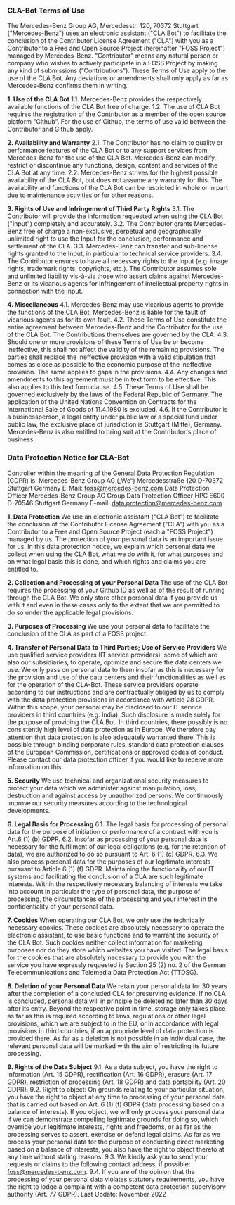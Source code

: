 ### CLA-Bot Terms of Use

The Mercedes-Benz Group AG, Mercedesstr. 120, 70372 Stuttgart ("Mercedes-Benz") uses an electronic assistant ("CLA Bot") to facilitate the conclusion of the Contributor License Agreement ("CLA") with you as a Contributor to a Free and Open Source Project (hereinafter "FOSS Project") managed by Mercedes-Benz. "Contributor" means any natural person or company who wishes to actively participate in a FOSS Project by making any kind of submissions (“Contributions”).
These Terms of Use apply to the use of the CLA Bot. Any deviations or amendments shall only apply as far as Mercedes-Benz confirms them in writing.

**1. Use of the CLA Bot**
 1.1. Mercedes-Benz provides the respectively available functions of the CLA Bot free of charge.
 1.2. The use of CLA Bot requires the registration of the Contributor as a member of the open source platform "Github". For the use of Github, the terms of use valid between the Contributor and Github apply.

**2. Availability and Warranty**
 2.1. The Contributor has no claim to quality or performance features of the CLA Bot or to any support services from Mercedes-Benz for the use of the CLA Bot. Mercedes-Benz can modify, restrict or discontinue any functions, design, content and services of the CLA Bot at any time.
 2.2. Mercedes-Benz strives for the highest possible availability of the CLA Bot, but does not assume any warranty for this. The availability and functions of the CLA Bot can be restricted in whole or in part due to maintenance activities or for other reasons.

**3. Rights of Use and Infringement of Third Party Rights**
 3.1. The Contributor will provide the information requested when using the CLA Bot ("Input") completely and accurately.
 3.2. The Contributor grants Mercedes-Benz free of charge a non-exclusive, perpetual and geographically unlimited right to use the Input for the conclusion, performance and settlement of the CLA.
 3.3. Mercedes-Benz can transfer and sub-license rights granted to the Input, in particular to technical service providers.
 3.4. The Contributor ensures to have all necessary rights to the Input (e.g. image rights, trademark rights, copyrights, etc.). The Contributor assumes sole and unlimited liability vis-à-vis those who assert claims against Mercedes-Benz or its vicarious agents for infringement of intellectual property rights in connection with the Input.

**4. Miscellaneous**
 4.1. Mercedes-Benz may use vicarious agents to provide the functions of the CLA Bot. Mercedes-Benz is liable for the fault of vicarious agents as for its own fault.
 4.2. These Terms of Use constitute the entire agreement between Mercedes-Benz and the Contributor for the use of the CLA Bot. The Contributions themselves are governed by the CLA.
 4.3. Should one or more provisions of these Terms of Use be or become ineffective, this shall not affect the validity of the remaining provisions. The parties shall replace the ineffective provision with a valid stipulation that comes as close as possible to the economic purpose of the ineffective provision. The same applies to gaps in the provisions.
 4.4. Any changes and amendments to this agreement must be in text form to be effective. This also applies to this text form clause.
 4.5. These Terms of Use shall be governed exclusively by the laws of the Federal Republic of Germany. The application of the United Nations Convention on Contracts for the International Sale of Goods of 11.4.1980 is excluded.
 4.6. If the Contributor is a businessperson, a legal entity under public law or a special fund under public law, the exclusive place of jurisdiction is Stuttgart (Mitte), Germany. Mercedes-Benz is also entitled to bring suit at the Contributor's place of business.

### Data Protection Notice for CLA-Bot

Controller within the meaning of the General Data Protection Regulation (GDPR) is:
Mercedes-Benz Group AG („We“)
Mercedesstraße 120
D-70372 Stuttgart
Germany
E-Mail: foss@mercedes-benz.com
Data Protection Officer
Mercedes-Benz Group AG
Group Data Protection Officer
HPC E600
D-70546 Stuttgart
Germany
E-mail: data.protection@mercedes-benz.com

**1. Data Protection**
We use an electronic assistant ("CLA Bot") to facilitate the conclusion of the Contributor License Agreement ("CLA") with you as a Contributor to a Free and Open Source Project (each a "FOSS Project") managed by us.
The protection of your personal data is an important issue for us. In this data protection notice, we explain which personal data we collect when using the CLA Bot, what we do with it, for what purposes and on what legal basis this is done, and which rights and claims you are entitled to.

**2. Collection and Processing of your Personal Data**
The use of the CLA Bot requires the processing of your Github ID as well as of the result of running through the CLA Bot. We only store other personal data if you provide us with it and even in these cases only to the extent that we are permitted to do so under the applicable legal provisions.

**3. Purposes of Processing**
We use your personal data to facilitate the conclusion of the CLA as part of a FOSS project.

**4. Transfer of Personal Data to Third Parties; Use of Service Providers**
We use qualified service providers (IT service providers), some of which are also our subsidiaries, to operate, optimize and secure the data centers we use. We only pass on personal data to them insofar as this is necessary for the provision and use of the data centers and their functionalities as well as for the operation of the CLA-Bot. These service providers operate according to our instructions and are contractually obliged by us to comply with the data protection provisions in accordance with Article 28 GDPR. Within this scope, your personal may be disclosed to our IT service providers in third countries (e.g. India). Such disclosure is made solely for the purpose of providing the CLA Bot.
In third countries, there possibly is no consistently high level of data protection as in Europe. We therefore pay attention that data protection is also adequately warranted there. This is possible through binding corporate rules, standard data protection clauses of the European Commission, certifications or approved codes of conduct. Please contact our data protection officer if you would like to receive more information on this.

**5. Security**
We use technical and organizational security measures to protect your data which we administer against manipulation, loss, destruction and against access by unauthorized persons. We continuously improve our security measures according to the technological developments.

**6. Legal Basis for Processing**
6.1. The legal basis for processing of personal data for the purpose of initiation or performance of a contract with you is Art.6 (1) (b) GDPR.
6.2. Insofar as processing of your personal data is necessary for the fulfilment of our legal obligations (e.g. for the retention of data), we are authorized to do so pursuant to Art. 6 (1) (c) GDPR.
6.3. We also process personal data for the purposes of our legitimate interests pursuant to Article 6 (1) (f) GDPR. Maintaining the functionality of our IT systems and facilitating the conclusion of a CLA are such legitimate interests. Within the respectively necessary balancing of interests we take into account in particular the type of personal data, the purpose of processing, the circumstances of the processing and your interest in the confidentiality of your personal data.

**7. Cookies**
When operating our CLA Bot, we only use the technically necessary cookies. These cookies are absolutely necessary to operate the electronic assistant, to use basic functions and to warrant the security of the CLA Bot. Such cookies neither collect information for marketing purposes nor do they store which websites you have visited. The legal basis for the cookies that are absolutely necessary to provide you with the service you have expressly requested is Section 25 (2) no. 2 of the German Telecommunications and Telemedia Data Protection Act (TTDSG).

**8. Deletion of your Personal Data**
We retain your personal data for 30 years after the completion of a concluded CLA for preserving evidence. If no CLA is concluded, personal data will in principle be deleted no later than 30 days after its entry. Beyond the respective point in time, storage only takes place as far as this is required according to laws, regulations or other legal provisions, which we are subject to in the EU, or in accordance with legal provisions in third countries, if an appropriate level of data protection is provided there. As far as a deletion is not possible in an individual case, the relevant personal data will be marked with the aim of restricting its future processing.

**9. Rights of the Data Subject**
9.1. As a data subject, you have the right to information (Art. 15 GDPR), rectification (Art. 16 GDPR), erasure (Art. 17 GDPR), restriction of processing (Art. 18 GDPR) and data portability (Art. 20 GDPR).
9.2. Right to object:
On grounds relating to your particular situation, you have the right to object at any time to processing of your personal data that is carried out based on Art. 6 (1) (f) GDPR (data processing based on a balance of interests). If you object, we will only process your personal data if we can demonstrate compelling legitimate grounds for doing so, which override your legitimate interests, rights and freedoms, or as far as the processing serves to assert, exercise or defend legal claims. As far as we process your personal data for the purpose of conducting direct marketing based on a balance of interests, you also have the right to object thereto at any time without stating reasons.
9.3. We kindly ask you to send your requests or claims to the following contact address, if possible: foss@mercedes-benz.com.
9.4. If you are of the opinion that the processing of your personal data violates statutory requirements, you have the right to lodge a complaint with a competent data protection supervisory authority (Art. 77 GDPR).
Last Update: November 2022
